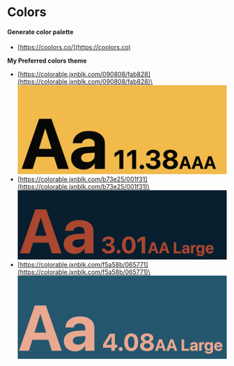 # Colors

#### Generate color palette

* [https://coolors.co/](https://coolors.co)

**My Preferred colors theme**

* [https://colorable.jxnblk.com/090808/fab828](https://colorable.jxnblk.com/090808/fab828)\
  ![](<../.gitbook/assets/image (4).png>)
* [https://colorable.jxnblk.com/b73e25/001f31](https://colorable.jxnblk.com/b73e25/001f31)\
  ![](<../.gitbook/assets/image (1).png>)
* [https://colorable.jxnblk.com/f5a58b/065771](https://colorable.jxnblk.com/f5a58b/065771)\
  ![](<../.gitbook/assets/image (2) (1).png>)
